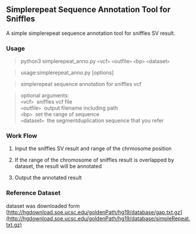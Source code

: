 ## Simplerepeat Sequence Annotation Tool for Sniffles  
A simple simplerepeat sequence annotation tool for sniffles SV result.
### Usage
>python3 simplerepeat_anno.py `<`vcf`>` `<`outfile`>` `<`bp`>` `<`dataset`>`  

>usage:simplerepeat_anno.py [options]  

>simplerepeat sequence annotation for sniffles vcf


>optional arguments:   
> `<`vcf`>`         &nbsp;sniffles vcf file  
> `<`outfile`>`     &nbsp;output filename including path  
> `<`bp`>`          &nbsp;set the range of sequence  
> `<`dataset`>`     &nbsp;the segmentduplication sequence that you refer

### Work Flow

1. Input the sniffles SV result and range of the chrmosome position 

2. If the range of the chromosome of sniffles result is overlapped by dataset, the result will be annotated   

3. Output the annotated result 


### Reference Dataset  
dataset was downloaded form [http://hgdownload.soe.ucsc.edu/goldenPath/hg19/database/gap.txt.gz](http://hgdownload.soe.ucsc.edu/goldenPath/hg19/database/simpleRepeat.txt.gz)




